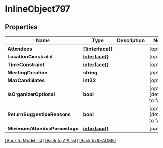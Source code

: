 # InlineObject797

## Properties

Name | Type | Description | Notes
------------ | ------------- | ------------- | -------------
**Attendees** | **[]interface{}** |  | [optional] 
**LocationConstraint** | [**interface{}**](.md) |  | [optional] 
**TimeConstraint** | [**interface{}**](.md) |  | [optional] 
**MeetingDuration** | **string** |  | [optional] 
**MaxCandidates** | **int32** |  | [optional] 
**IsOrganizerOptional** | **bool** |  | [optional] [default to false]
**ReturnSuggestionReasons** | **bool** |  | [optional] [default to false]
**MinimumAttendeePercentage** | [**interface{}**](.md) |  | [optional] 

[[Back to Model list]](../README.md#documentation-for-models) [[Back to API list]](../README.md#documentation-for-api-endpoints) [[Back to README]](../README.md)


